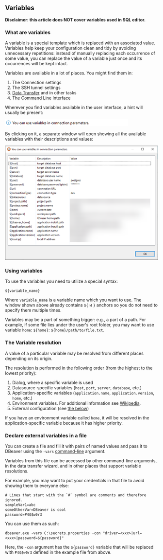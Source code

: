 ## Variables

**Disclaimer: this article does **NOT** cover variables used in SQL editor.**

### What are variables

A variable is a special template which is replaced with an associated value. Variables help keep your configuration clean and tidy by avoiding unnecessary repetitions: instead of manually replacing each occurrence of some value, you can replace the value of a variable just once and its occurrences will be kept intact.

Variables are available in a lot of places. You might find them in:
1. The Connection settings
2. The SSH tunnel settings
3. [Data Transfer](Data-transfer) and in other tasks
4. The Command Line Interface

Wherever you find variables available in the user interface, a hint will usually be present:

![](images/admin/variables-hint.png)

By clicking on it, a separate window will open showing all the available variables with their descriptions and values:

![](images/admin/variables-hint-dialog.png)

### Using variables

To use the variables you need to utilize a special syntax:

```
${variable_name}
```

Where `variable_name` is a variable name which you want to use. The window shown above already contains `${` и `}` anchors so you do not need to specify them multiple times.

Variables may be a part of something bigger: e.g., a part of a path. For example, if some file lies under the user's root folder, you may want to use variable `home`: `${home}`: `${home}/path/to/file.txt`.

### The Variable resolution

A value of a particular variable may be resolved from different places depending on its origin.

The resolution is performed in the following order (from the highest to the lowest priority):
1. Dialog, where a specific variable is used
2. Datasource-specific variables (`host`, `port`, `server`, `database`, etc.)
3. Application-specific variables (`application.name`, `application.version`, `home`, etc.)
4. Environment variables. For additional information see [Wikipedia](https://en.wikipedia.org/wiki/Environment_variable).
5. External configuration (see [the below](#declare-external-variables-in-a-file))

If you have an environment variable called `home`, it will be resolved in the application-specific variable because it has higher priority.

### Declare external variables in a file

You can create a file and fill it with pairs of named values and pass it to DBeaver using the `-vars` [command-line](Command-Line) argument.

Variables from this file can be accessed by other command-line arguments, in the data transfer wizard, and in other places that support variable resolutions.

For example, you may want to put your credentials in that file to avoid showing them to everyone else:

```properties
# Lines that start with the `#` symbol are comments and therefore ignored.
sampleVar1=abc
someOtherVar=DBeaver is cool
password=P4$$w0r3
```

You can use them as such:
```shell
dbeaver.exe -vars C:\secrets.properties -con "driver=<xxx>|url=<xxx>|password=${password}"
```

Here, the `-con` argument has the `${password}` variable that will be replaced with `P4$$w0r3` defined in the example file from above.